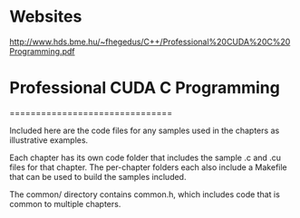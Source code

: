 # Websites
http://www.hds.bme.hu/~fhegedus/C++/Professional%20CUDA%20C%20Programming.pdf


# Professional CUDA C Programming
===============================

Included here are the code files for any samples used in the chapters as
illustrative examples.

Each chapter has its own code folder that includes the sample .c and .cu files
for that chapter. The per-chapter folders each also include a Makefile that can
be used to build the samples included.

The common/ directory contains common.h, which includes code that is common to
multiple chapters.
